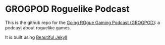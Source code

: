# GROGPOD Roguelike Podcast

This is the github repo for the [Going ROgue Gaming Podcast (GROGPOD)](https://grogpod.zone): a podcast about roguelike games.

It is built using [Beautiful Jekyll](https://github.com/daattali/beautiful-jekyll)
